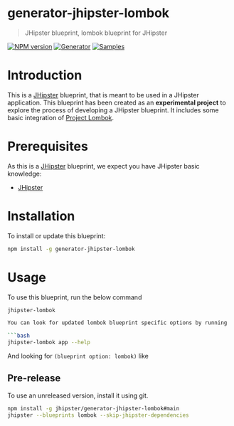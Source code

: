 # generator-jhipster-lombok

> JHipster blueprint, lombok blueprint for JHipster

[![NPM version][npm-image]][npm-url]
[![Generator][github-generator-image]][github-generator-url]
[![Samples][github-samples-image]][github-samples-url]

# Introduction

This is a [JHipster](https://www.jhipster.tech/) blueprint, that is meant to be used in a JHipster application.
This blueprint has been created as an **experimental project** to explore the process of developing a JHipster blueprint. It includes some basic integration of [Project Lombok](https://projectlombok.org/).

# Prerequisites

As this is a [JHipster](https://www.jhipster.tech/) blueprint, we expect you have JHipster basic knowledge:

- [JHipster](https://www.jhipster.tech/)

# Installation

To install or update this blueprint:

```bash
npm install -g generator-jhipster-lombok
```

# Usage

To use this blueprint, run the below command

````bash
jhipster-lombok

You can look for updated lombok blueprint specific options by running

```bash
jhipster-lombok app --help
````

And looking for `(blueprint option: lombok)` like

## Pre-release

To use an unreleased version, install it using git.

```bash
npm install -g jhipster/generator-jhipster-lombok#main
jhipster --blueprints lombok --skip-jhipster-dependencies
```

[npm-image]: https://img.shields.io/npm/v/generator-jhipster-lombok.svg
[npm-url]: https://npmjs.org/package/generator-jhipster-lombok
[github-generator-image]: https://github.com/ldaloia-dev/generator-jhipster-lombok/actions/workflows/generator.yml/badge.svg
[github-generator-url]: https://github.com/ldaloia-dev/generator-jhipster-lombok/actions/workflows/generator.yml
[github-samples-image]: https://github.com/ldaloia-dev/generator-jhipster-lombok/actions/workflows/samples.yml/badge.svg
[github-samples-url]: https://github.com/ldaloia-dev/generator-jhipster-lombok/actions/workflows/samples.yml
